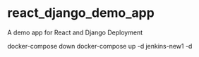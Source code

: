 # react_django_demo_app
A demo app for React and Django Deployment

docker-compose down
docker-compose up -d
jenkins-new1 -d
